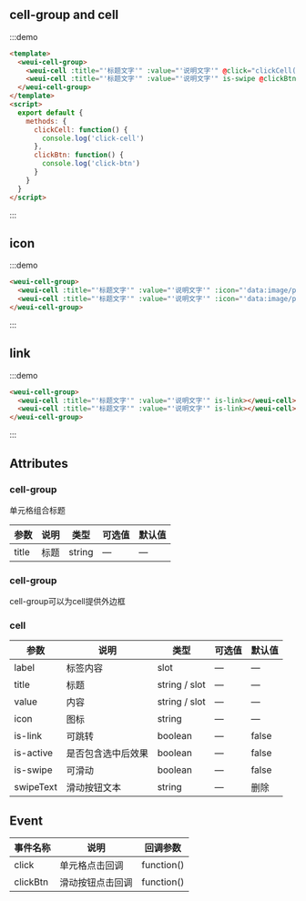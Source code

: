 

## cell-group and cell

:::demo

```html
<template>
  <weui-cell-group>
    <weui-cell :title="'标题文字'" :value="'说明文字'" @click="clickCell()"></weui-cell>
    <weui-cell :title="'标题文字'" :value="'说明文字'" is-swipe @clickBtn="clickBtn()"></weui-cell>
  </weui-cell-group>
</template>
<script>
  export default {
    methods: {
      clickCell: function() {
        console.log('click-cell')
      },
      clickBtn: function() {
        console.log('click-btn')
      }
    }
  }
</script>
```

:::

## icon

:::demo

```html
<weui-cell-group>
  <weui-cell :title="'标题文字'" :value="'说明文字'" :icon="'data:image/png;base64,iVBORw0KGgoAAAANSUhEUgAAAC4AAAAuCAMAAABgZ9sFAAAAVFBMVEXx8fHMzMzr6+vn5+fv7+/t7e3d3d2+vr7W1tbHx8eysrKdnZ3p6enk5OTR0dG7u7u3t7ejo6PY2Njh4eHf39/T09PExMSvr6+goKCqqqqnp6e4uLgcLY/OAAAAnklEQVRIx+3RSRLDIAxE0QYhAbGZPNu5/z0zrXHiqiz5W72FqhqtVuuXAl3iOV7iPV/iSsAqZa9BS7YOmMXnNNX4TWGxRMn3R6SxRNgy0bzXOW8EBO8SAClsPdB3psqlvG+Lw7ONXg/pTld52BjgSSkA3PV2OOemjIDcZQWgVvONw60q7sIpR38EnHPSMDQ4MjDjLPozhAkGrVbr/z0ANjAF4AcbXmYAAAAASUVORK5CYII='"></weui-cell>
  <weui-cell :title="'标题文字'" :value="'说明文字'" :icon="'data:image/png;base64,iVBORw0KGgoAAAANSUhEUgAAAC4AAAAuCAMAAABgZ9sFAAAAVFBMVEXx8fHMzMzr6+vn5+fv7+/t7e3d3d2+vr7W1tbHx8eysrKdnZ3p6enk5OTR0dG7u7u3t7ejo6PY2Njh4eHf39/T09PExMSvr6+goKCqqqqnp6e4uLgcLY/OAAAAnklEQVRIx+3RSRLDIAxE0QYhAbGZPNu5/z0zrXHiqiz5W72FqhqtVuuXAl3iOV7iPV/iSsAqZa9BS7YOmMXnNNX4TWGxRMn3R6SxRNgy0bzXOW8EBO8SAClsPdB3psqlvG+Lw7ONXg/pTld52BjgSSkA3PV2OOemjIDcZQWgVvONw60q7sIpR38EnHPSMDQ4MjDjLPozhAkGrVbr/z0ANjAF4AcbXmYAAAAASUVORK5CYII='"></weui-cell>
</weui-cell-group>
```
:::

## link

:::demo

```html
<weui-cell-group>
  <weui-cell :title="'标题文字'" :value="'说明文字'" is-link></weui-cell>
  <weui-cell :title="'标题文字'" :value="'说明文字'" is-link></weui-cell>
</weui-cell-group>
```


<script>
  import tabbar from '../assets/icon_tabbar.png'
  export default {
    data() {
      return {
        tabbar: tabbar
      }
    }
  }
</script>

:::

## Attributes

### cell-group

单元格组合标题

| 参数  | 说明 | 类型   | 可选值 | 默认值 |
| ----- | ---- | ------ | ------ | ------ |
| title | 标题 | string | —      | —      |

### cell-group

cell-group可以为cell提供外边框

### cell

| 参数      | 说明               | 类型          | 可选值 | 默认值 |
| --------- | ------------------ | ------------- | ------ | ------ |
| label     | 标签内容           | slot          | —      | —      |
| title     | 标题               | string / slot | —      | —      |
| value     | 内容               | string / slot | —      | —      |
| icon      | 图标               | string        | —      | —      |
| is-link   | 可跳转             | boolean       | —      | false  |
| is-active | 是否包含选中后效果 | boolean       | —      | false  |
| is-swipe  | 可滑动             | boolean       | —      | false  |
| swipeText | 滑动按钮文本       | string        | —      | 删除   |

## Event

| 事件名称 | 说明             | 回调参数   |
| -------- | ---------------- | ---------- |
| click    | 单元格点击回调   | function() |
| clickBtn | 滑动按钮点击回调 | function() |
